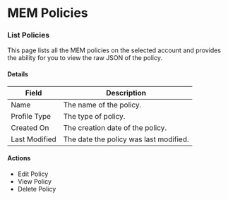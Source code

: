 # MEM Policies

### List Policies

This page lists all the MEM policies on the selected account and provides the ability for you to view the raw JSON of the policy.

#### Details <a href="#listmempolicies-details" id="listmempolicies-details"></a>

| Field         | Description                            |
| ------------- | -------------------------------------- |
| Name          | The name of the policy.                |
| Profile Type  | The type of policy.                    |
| Created On    | The creation date of the policy.       |
| Last Modified | The date the policy was last modified. |

#### Actions <a href="#listmempolicies-actions" id="listmempolicies-actions"></a>

* Edit Policy
* View Policy
* Delete Policy

